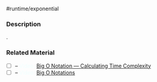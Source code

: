 #runtime/exponential

### Description

.
### Related Material

- [ ] – <font color="azure"> Video: </font>[Big O Notation — Calculating Time Complexity](https://www.youtube.com/watch?v=Z0bH0cMY0E8)
- [ ] – <font color="azure"> Video: </font>[Big O Notations](https://www.youtube.com/watch?v=V6mKVRU1evU)

